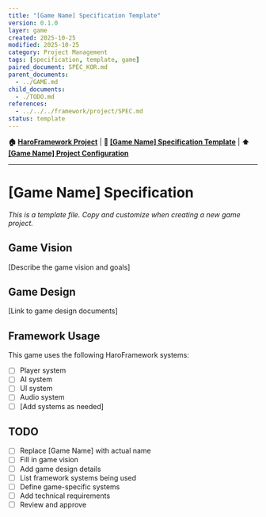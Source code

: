 ```yaml
---
title: "[Game Name] Specification Template"
version: 0.1.0
layer: game
created: 2025-10-25
modified: 2025-10-25
category: Project Management
tags: [specification, template, game]
paired_document: SPEC_KOR.md
parent_documents:
  - ../GAME.md
child_documents:
  - ./TODO.md
references:
  - ../../../framework/project/SPEC.md
status: template
---
```




<!-- Navigation -->
**🏠 [HaroFramework Project](../../../MASTER_INDEX.md)** | **📂 [[Game Name] Specification Template](./)** | **⬆️ [[Game Name] Project Configuration](../GAME.md)**

---
# [Game Name] Specification

_This is a template file. Copy and customize when creating a new game project._

## Game Vision

[Describe the game vision and goals]

## Game Design

[Link to game design documents]

## Framework Usage

This game uses the following HaroFramework systems:
- [ ] Player system
- [ ] AI system
- [ ] UI system
- [ ] Audio system
- [ ] [Add systems as needed]

## TODO
- [ ] Replace [Game Name] with actual name
- [ ] Fill in game vision
- [ ] Add game design details
- [ ] List framework systems being used
- [ ] Define game-specific systems
- [ ] Add technical requirements
- [ ] Review and approve
